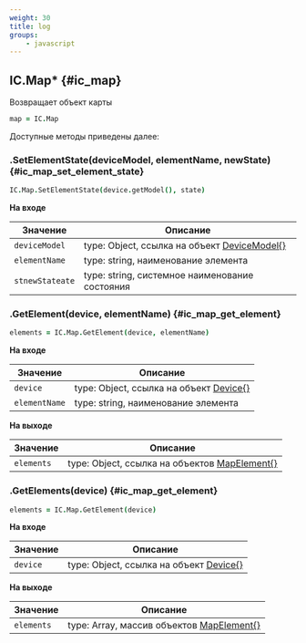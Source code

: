 ```yaml
---
weight: 30
title: log
groups:
    - javascript
---
```


## IC.Map* {#ic_map}

Возвращает объект карты

```coffeescript
map = IC.Map
```
  
Доступные методы приведены далее:

### .SetElementState(deviceModel, elementName, newState) {#ic_map_set_element_state}

```coffeescript
IC.Map.SetElementState(device.getModel(), state)
```

**На входе**

**Значение**            | **Описание**
------------------------|--------------
  `deviceModel`         | type: Object, ссылка на объект [DeviceModel{}](#device)
  `elementName`         | type: string, наименование элемента
  `stnewStateate`       | type: string, системное наименование состояния

### .GetElement(device, elementName) {#ic_map_get_element}

```coffeescript
elements = IC.Map.GetElement(device, elementName)
```

**На входе**

**Значение**    | **Описание**
----------------|--------------
  `device`      | type: Object, ссылка на объект [Device{}](#device)
  `elementName` | type: string, наименование элемента


**На выходе**

**Значение**    | **Описание**
----------------|--------------
 `elements`     | type: Object, ссылка на объектов [MapElement{}](#map_element)

### .GetElements(device) {#ic_map_get_element}

```coffeescript
elements = IC.Map.GetElement(device)
```

**На входе**

**Значение**    | **Описание**
----------------|--------------
  `device`      | type: Object, ссылка на объект [Device{}](#device)

**На выходе**

**Значение**    | **Описание**
----------------|--------------
 `elements`     | type: Array, массив объектов [MapElement{}](#map_element)

